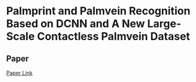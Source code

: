 # Palmprint and Palmvein Recognition Based on DCNN and A New Large-Scale Contactless Palmvein Dataset

## Paper

[Paper Link](http://sse.tongji.edu.cn/linzhang/files/symmetryPalmvein.pdf)

